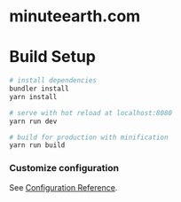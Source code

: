 # minuteearth.com

Build Setup
===========

``` bash
# install dependencies
bundler install
yarn install

# serve with hot reload at localhost:8080
yarn run dev

# build for production with minification
yarn run build
```

### Customize configuration
See [Configuration Reference](https://cli.vuejs.org/config/).
